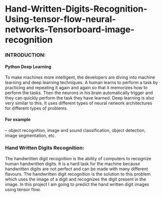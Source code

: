 # Hand-Written-Digits-Recognition-Using-tensor-flow-neural-networks-Tensorboard-image-recognition

<h3>INTRODUCTION:</h3>
<h4>Python Deep Learning </h4>
To make machines more intelligent, the developers are diving into machine learning and deep learning techniques. A human learns to perform a task by practicing and repeating it again and again so that it memorizes how to perform the tasks. Then the neurons in his brain automatically trigger and they can quickly perform the task they have learned. Deep learning is also very similar to this. It uses different types of neural network architectures for different types of problems.
 <h4>For example</h4> – object recognition, image and sound classification, object detection, image segmentation, etc.
<h3>Hand Written Digits Recognition:</h3>
The handwritten digit recognition is the ability of computers to recognize human handwritten digits. It is a hard task for the machine because handwritten digits are not perfect and can be made with many different flavours. The handwritten digit recognition is the solution to this problem which uses the image of a digit and recognizes the digit present in the image.
In this project I am going to predict the hand written digit images using tensor flow.
